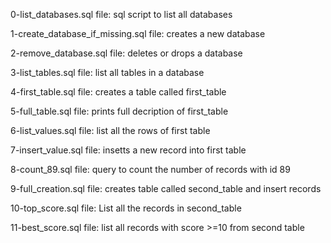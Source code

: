 0-list_databases.sql file: sql script to list all databases

1-create_database_if_missing.sql file: creates a new database

2-remove_database.sql file: deletes or drops a database

3-list_tables.sql file: list all tables in a database

4-first_table.sql file: creates a table called first_table

5-full_table.sql file: prints full decription of first_table

6-list_values.sql file: list all the rows of first table

7-insert_value.sql file: insetts a new record into first table

8-count_89.sql file: query to count the number of records with id 89

9-full_creation.sql file: creates table called second_table and insert records

10-top_score.sql file: List all the records in second_table

11-best_score.sql file: list all records with score >=10 from second table